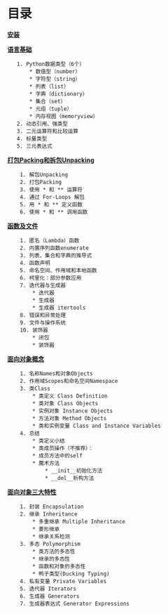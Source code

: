 # 目录

**[安装](ch00.md)**

**[语言基础](ch01.md)**

       1. Python数据类型（6个）
           * 数值型（number）
           * 字符型（string）
           * 列表（list）
           * 字典（dictionary）
           * 集合（set）
           * 元组（tuple）
           * 内存视图（memoryview）
       2. 动态引用、强类型
       3. 二元运算符和比较运算
       4. 标量类型
       5. 三元表达式


**[打包Packing和拆包Unpacking](ch02.md)**

        1. 解包Unpacking
        2. 打包Packing
        3. 使用 * 和 ** 运算符
        4. 通过 For-Loops 解包
        5. 用 * 和 ** 定义函数
        6. 使用 * 和 ** 调用函数


**[函数及文件](ch03.md)**

        1. 匿名（Lambda）函数
        2. 内置序列函数enumerate
        3. 列表、集合和字典的推导式
        4. 函数声明
        5. 命名空间、作用域和本地函数
        6. 柯里化：部分参数应用
        7. 迭代器与生成器
            * 迭代器
            * 生成器
            * 生成器 itertools
        8. 错误和异常处理
        9. 文件与操作系统
        10. 装饰器
            * 闭包
            * 装饰器


**[面向对象概念](ch04.md)**

        1. 名称Names和对象Objects
        2. 作用域Scopes和命名空间Namespace
        3. 类Class
            * 类定义 Class Definition
            * 类对象 Class Objects
            * 实例对象 Instance Objects
            * 方法对象 Method Objects
            * 类和实例变量 Class and Instance Variables
        4. 总结
            * 类定义小结
            * 类成员操作（不推荐）：
            * 成员方法中的self
            * 魔术方法
                * __init__初始化方法
                * __del__析构方法




**[面向对象三大特性](ch05.md)**

        1. 封装 Encapsulation
        2. 继承 Inheritance
            * 多重继承 Multiple Inheritance
            * 菱形继承
            * 继承关系检测
        3. 多态 Polymorphism
            * 类方法的多态性
            * 继承的多态性
            * 函数和对象的多态性
            * 鸭子类型(Ducking Typing)
        4. 私有变量 Private Variables
        5. 迭代器 Iterators
        6. 生成器 Generators
        7. 生成器表达式 Generator Expressions

